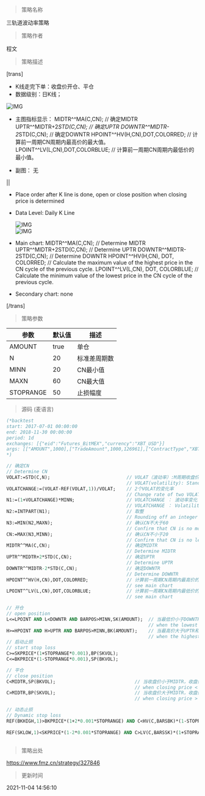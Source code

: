 
> 策略名称

三轨道波动率策略

> 策略作者

程文

> 策略描述

[trans]
- K线走完下单：收盘价开仓、平仓
- 数据级别：日K线；

![IMG](https://www.fmz.cn/upload/asset/785c3a0e4e8c164bc831b05dcdc355a3.png)

- 主图指标显示：
   MIDTR^^MA(C,CN);                                        // 确定MIDTR
   UPTR^^MIDTR+2*STD(C,CN);                       // 确定UPTR
   DOWNTR^^MIDTR-2*STD(C,CN);                  // 确定DOWNTR
   HPOINT^^HV(H,CN),DOT,COLORRED;          // 计算前一周期CN周期内最高价的最大值。
   LPOINT^^LV(L,CN),DOT,COLORBLUE;          // 计算前一周期CN周期内最低价的最小值。

- 副图：
  无

||

- Place order after K line is done, open or close position when closing price is determined
- Data Level: Daily K Line

   ![IMG](https://www.fmz.cn/upload/asset/3a476a37c7f7a6939aab1d1ad7164e72.png)  
   ![IMG](https://www.fmz.cn/upload/asset/63c9bc0e146e9a3164e78055b0154be7.png) 

- Main chart:
  MIDTR^^MA(C,CN); // Determine MIDTR
  UPTR^^MIDTR+2STD(C,CN); // Determine UPTR
  DOWNTR^^MIDTR-2STD(C,CN); // Determine DOWNTR
  HPOINT^^HV(H,CN), DOT, COLORRED; 
  // Calculate the maximum value of the highest price in the CN cycle of the previous cycle.
  LPOINT^^LV(L,CN), DOT, COLORBLUE; 
  // Calculate the minimum value of the lowest price in the CN cycle of the previous cycle.

- Secondary chart:
  none

[/trans]

> 策略参数



|参数|默认值|描述|
|----|----|----|
|AMOUNT|true|单仓|single order opening amount|
|N|20|标准差周期数|cycles of standard deviation|
|MINN|20|CN最小值|minimum of CN|
|MAXN|60|CN最大值|maximum of CN|
|STOPRANGE|50|止损幅度|stop loss range|


> 源码 (麦语言)

``` pascal
(*backtest
start: 2017-07-01 00:00:00
end: 2018-11-30 00:00:00
period: 1d
exchanges: [{"eid":"Futures_BitMEX","currency":"XBT_USD"}]
args: [["AMOUNT",1000],["TradeAmount",1000,126961],["ContractType","XBTUSD",126961]]
*)

// 确定CN 
// Determine CN 
VOLAT:=STD(C,N);                            // VOLAT（波动率）:M周期收盘价的标准差
                                            // VOLAT(volatility): Standard deviation of closing price in M-cycle
VOLATCHANGE:=(VOLAT-REF(VOLAT,1))/VOLAT;    // 2个VOLAT的变化率
                                            // Change rate of two VOLATs
N1:=(1+VOLATCHANGE)*MINN;                   // VOLATCHANGE ： 波动率变化
                                            // VOLATCHANGE ： Volatility change
N2:=INTPART(N1);                            // 取整
                                            // Rounding off an integer
N3:=MIN(N2,MAXN);                           // 确认CN不大于60
                                            // Confirm that CN is no more than 60
CN:=MAX(N3,MINN);                           // 确认CN不小于20
                                            // Confirm that CN is no less than 20
MIDTR^^MA(C,CN);                            // 确定MIDTR
                                            // Determine MIDTR
UPTR^^MIDTR+2*STD(C,CN);                    // 确定UPTR
                                            // Determine UPTR
DOWNTR^^MIDTR-2*STD(C,CN);                  // 确定DOWNTR
                                            // Determine DOWNTR
HPOINT^^HV(H,CN),DOT,COLORRED;              // 计算前一周期CN周期内最高价的最大值。
                                            // see main chart
LPOINT^^LV(L,CN),DOT,COLORBLUE;             // 计算前一周期CN周期内最低价的最小值。
                                            // see main chart

// 开仓
// open position
L<=LPOINT AND L<DOWNTR AND BARPOS>MINN,SK(AMOUNT);  // 当最低价小于DOWNTR和低点，且K线位置大于60，收盘价卖开
                                                    // when the lowest price <  the lowest point and DOWNTR,and the K-line position > 60, sell short the closing price
H>=HPOINT AND H>UPTR AND BARPOS>MINN,BK(AMOUNT);    // 当最高价大于UPTR和高点，且K线位置大于60，收盘价买开
                                                    // when the highest price > UPTR and the highest point, and the K-line position > 60, buy long the closing price
// 启动止损
// start stop loss
C>=SKPRICE*(1+STOPRANGE*0.001),BP(SKVOL);
C<=BKPRICE*(1-STOPRANGE*0.001),SP(BKVOL);

// 平仓
// close position
C<MIDTR,SP(BKVOL);                             // 当收盘价小于MIDTR，收盘价卖平
                                               // when closing price < MIDTR, sell the closing price
C>MIDTR,BP(SKVOL);                             // 当收盘价大于MIDTR，收盘价买平
                                               // when closing price > MIDTR, buy to cover the closing price

// 动态止损
// Dynamic stop loss
REF(BKHIGH,1)>BKPRICE*(1+2*0.001*STOPRANGE) AND C<HV(C,BARSBK)*(1-STOPRANGE*0.001),SP(BKVOL);  // 买开后最高价大于买开价*(1+2*0.001*STOPRANGE)，且收盘价小于买开后最高收盘价*(1-STOPRANGE*0.001)，收盘价卖平
                                                                                               // the highest price after buying long > buy long price*(1+2*0.001*STOPRANGE), and closing price < the highest closing price after buying long*(1-STOPRANGE*0.001), then sell closing price
REF(SKLOW,1)<SKPRICE*(1-2*0.001*STOPRANGE) AND C>LV(C,BARSSK)*(1+STOPRANGE*0.001),BP(SKVOL);   // 卖开后最低价小于卖开价*(1-2*0.001*STOPRANGE)，且收盘价大于卖开后最低收盘价*(1+STOPRANGE*0.001)，收盘价买平
                                                                                               // the lowest price after sellong short < sell short price *(1-2*0.001*STOPRANGE), and closing price > the lowest closing price after selling short*(1+STOPRANGE*0.001), then buy to cover closing price
```

> 策略出处

https://www.fmz.cn/strategy/327846

> 更新时间

2021-11-04 14:56:10
